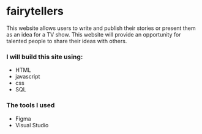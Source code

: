 # fairytellers

This website allows users to write and publish their stories or present them as an idea for a TV show. This website will provide an opportunity for talented people to share their ideas with others.

### I will build this site using:
- HTML
- javascript
- css
- SQL


### The tools I used
- Figma
- Visual Studio
